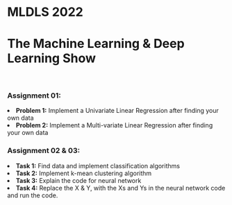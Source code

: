 # MLDLS 2022<br>
<h1>The Machine Learning & Deep Learning Show</h1><br>
<h3>Assignment 01:</h3><li><b>Problem 1:</b> Implement a Univariate Linear Regression after finding your own data  
<li><b>Problem 2:</b> Implement a Multi-variate Linear Regression after finding your own data
<h3>Assignment 02 & 03:</h3>
<li><b>Task 1:</b> Find data and implement classification algorithms 
<li><b>Task 2:</b> Implement k-mean clustering algorithm
<li><b>Task 3:</b> Explain the code for neural network 
<li><b>Task 4:</b> Replace the X & Y, with the Xs and Ys in the neural network code and run the code.


